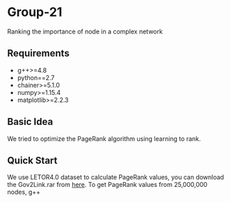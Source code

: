 # Group-21
Ranking the importance of node in a complex network
## Requirements
* g++>=4.8
* python==2.7
* chainer>=5.1.0
* numpy>=1.15.4
* matplotlib>=2.2.3	
## Basic Idea
We tried to optimize the PageRank algorithm using learning to rank.
## Quick Start
We use LETOR4.0 dataset to calculate PageRank values, you can download the Gov2Link.rar from [here](https://1drv.ms/f/s!Aqi9ONgj3OqPaynoZZSZVfHPJd0).
To get PageRank values from 25,000,000 nodes, 
  g++
